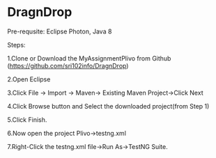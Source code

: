 # DragnDrop
Pre-requsite:
Eclipse Photon, Java 8

Steps:

1.Clone or Download the MyAssignmentPlivo from Github (https://github.com/sri102info/DragnDrop)

2.Open Eclipse

3.Click File -> Import -> Maven-> Existing Maven Project->Click Next

4.Click Browse button and Select the downloaded project(from Step 1)

5.Click Finish.

6.Now open the project Plivo->testng.xml

7.Right-Click the testng.xml file->Run As->TestNG Suite.

